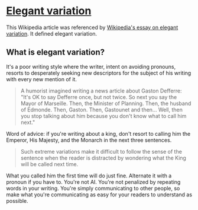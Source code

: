 # [Elegant variation](https://en.m.wikipedia.org/wiki/Elegant_variation)

This Wikipedia article was referenced by [Wikipedia's essay on elegant variation](../../../2025/10/15/wikipedia_the_problem_with_elegant_variation.md). It defined elegant variation.

## What is elegant variation?

It's a poor writing style where the writer, intent on avoiding pronouns, resorts to desperately seeking new descriptors for the subject of his writing with every new mention of it. 

> A humorist imagined writing a news article about Gaston Defferre: "It's OK to say Defferre once, but not twice. So next you say the Mayor of Marseille. Then, the Minister of Planning. Then, the husband of Edmonde. Then, Gaston. Then, Gastounet and then... Well, then you stop talking about him because you don't know what to call him next."

Word of advice: if you're writing about a king, don't resort to calling him the Emperor, His Majesty, and the Monarch in the next three sentences.

> Such extreme variations make it difficult to follow the sense of the sentence when the reader is distracted by wondering what the King will be called next time.

What you called him the first time will do just fine. Alternate it with a pronoun if you have to. You're not AI. You're not penalized by repeating words in your writing. You're simply communicating to other people, so make what you're communicating as easy for your readers to understand as possible.
